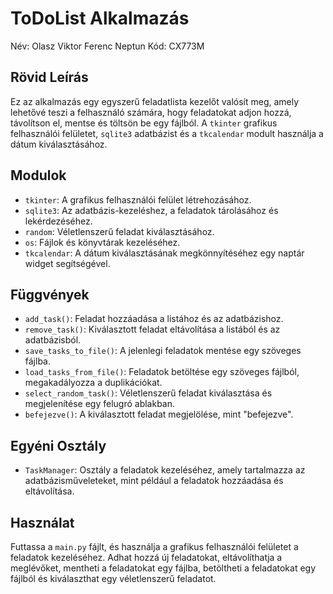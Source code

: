 # ToDoList Alkalmazás
Név: Olasz Viktor Ferenc
Neptun Kód: CX773M

## Rövid Leírás
Ez az alkalmazás egy egyszerű feladatlista kezelőt valósít meg, amely lehetővé teszi a felhasználó számára, hogy feladatokat adjon hozzá, távolítson el, mentse és töltsön be egy fájlból.
A `tkinter` grafikus felhasználói felületet, `sqlite3` adatbázist és a `tkcalendar` modult használja a dátum kiválasztásához.

## Modulok
- `tkinter`: A grafikus felhasználói felület létrehozásához.
- `sqlite3`: Az adatbázis-kezeléshez, a feladatok tárolásához és lekérdezéséhez.
- `random`: Véletlenszerű feladat kiválasztásához.
- `os`: Fájlok és könyvtárak kezeléséhez.
- `tkcalendar`: A dátum kiválasztásának megkönnyítéséhez egy naptár widget segítségével.

## Függvények
- `add_task()`: Feladat hozzáadása a listához és az adatbázishoz.
- `remove_task()`: Kiválasztott feladat eltávolítása a listából és az adatbázisból.
- `save_tasks_to_file()`: A jelenlegi feladatok mentése egy szöveges fájlba.
- `load_tasks_from_file()`: Feladatok betöltése egy szöveges fájlból, megakadályozza a duplikációkat.
- `select_random_task()`: Véletlenszerű feladat kiválasztása és megjelenítése egy felugró ablakban.
- `befejezve()`: A kiválasztott feladat megjelölése, mint "befejezve".

## Egyéni Osztály
- `TaskManager`: Osztály a feladatok kezeléséhez, amely tartalmazza az adatbázisműveleteket, mint például a feladatok hozzáadása és eltávolítása.

## Használat
Futtassa a `main.py` fájlt, és használja a grafikus felhasználói felületet a feladatok kezeléséhez. 
Adhat hozzá új feladatokat, eltávolíthatja a meglévőket, mentheti a feladatokat egy fájlba, betöltheti a feladatokat egy fájlból és kiválaszthat egy véletlenszerű feladatot.
